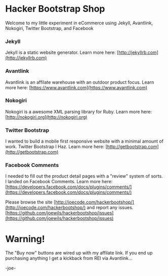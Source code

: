 Hacker Bootstrap Shop
==============

Welcome to my little experiment in eCommerce using Jekyll, Avantlink, Nokogiri, Twitter Bootstrap, and Facebook

### Jekyll

Jekyll is a static website generator.  Learn more here: [http://jekyllrb.com](http://jekyllrb.com)

### Avantlink

Avantlink is an affilate warehouse with an outdoor product focus.  Learn more here: [https://www.avantlink.com](https://www.avantlink.com)

### Nokogiri

Nokogiri is a awesome XML parsing library for Ruby.  Learn more here: [http://nokogiri.org](http://nokogiri.org)

### Twitter Bootstrap

I wanted to build a mobile first responsive website with a minimal amount of work.  Twitter Bootstrap I Haz. Learn more here: [http://getbootstrap.com](http://getbootstrap.com)

### Facebook Comments

I needed to fill out the product detail pages with a "review" system of sorts.  I landed on Facebook Comments.  Learn more here: [https://developers.facebook.com/docs/plugins/comments/](https://developers.facebook.com/docs/plugins/comments/)

Please browse the site [http://joecode.com/hackerbootshop/](http://joecode.com/hackerbootshop/) and report any issues. [https://github.com/joewils/hackerbootshop/issues](https://github.com/joewils/hackerbootshop/issues)

# Warning!

The "Buy now" buttons are wired up with my affilate link.  If you end up purchasing anything I get a kickback from REI via Avantlink...

-joe-